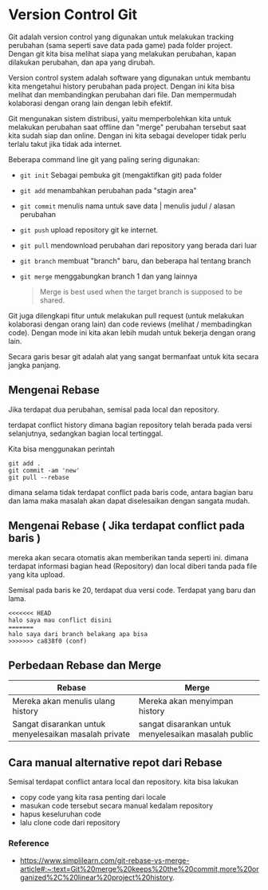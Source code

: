 # Version Control Git 

Git adalah version control yang digunakan untuk melakukan tracking perubahan (sama seperti save data pada game) pada folder project. Dengan git kita bisa melihat siapa yang melakukan perubahan, kapan dilakukan perubahan, dan apa yang dirubah. 

Version control system adalah software yang digunakan untuk membantu kita mengetahui history perubahan pada project. Dengan ini kita bisa melihat dan membandingkan perubahan dari file. Dan mempermudah kolaborasi dengan orang lain dengan lebih efektif. 

Git mengunakan sistem distribusi, yaitu memperbolehkan kita untuk melakukan perubahan saat offline dan "merge" perubahan tersebut saat kita sudah siap dan online. Dengan ini kita sebagai developer tidak perlu terlalu takut jika tidak ada internet. 

Beberapa command line git yang paling sering digunakan:

- `git init` Sebagai pembuka git (mengaktifkan git) pada folder 
- `git add` menambahkan perubahan pada "stagin area"
- `git commit` menulis nama untuk save data | menulis judul / alasan perubahan 
- `git push` upload repository git ke internet. 
- `git pull` mendownload perubahan dari repository yang berada dari luar 
- `git branch` membuat "branch" baru, dan beberapa hal tentang branch 
- `git merge` menggabungkan branch 1 dan yang lainnya

  > Merge is best used when the target branch is supposed to be shared.

Git juga dilengkapi fitur untuk melakukan pull request (untuk melakukan kolaborasi dengan orang lain) dan code reviews (melihat / membadingkan code). Dengan mode ini kita akan lebih mudah untuk bekerja dengan orang lain.

Secara garis besar git adalah alat yang sangat bermanfaat untuk kita secara jangka panjang. 


## Mengenai Rebase

Jika terdapat dua perubahan, semisal pada local dan repository.

terdapat conflict history dimana bagian repository telah berada pada versi selanjutnya, sedangkan bagian local tertinggal.

Kita bisa menggunakan perintah
```
git add .
git commit -am 'new'
git pull --rebase 
```
dimana selama tidak terdapat conflict pada baris code, antara bagian baru dan lama maka masalah akan dapat diselesaikan dengan sangata mudah.

## Mengenai Rebase ( Jika terdapat conflict pada baris )

mereka akan secara otomatis akan memberikan tanda seperti ini. dimana terdapat informasi bagian head (Repository) dan local diberi tanda pada file yang kita upload. 

Semisal pada baris ke 20, terdapat dua versi code. Terdapat yang baru dan lama.

```
<<<<<<< HEAD
halo saya mau conflict disini
=======
halo saya dari branch belakang apa bisa
>>>>>>> ca838f0 (conf)
```

## Perbedaan Rebase dan Merge

Rebase | Merge
--- | ---
Mereka akan menulis ulang history | Mereka akan menyimpan history
Sangat disarankan untuk menyelesaikan masalah private | sangat disarankan untuk menyelesaikan masalah public

## Cara manual alternative repot dari Rebase

Semisal terdapat conflict antara local dan repository.
kita bisa lakukan

- copy code yang kita rasa penting dari locale
- masukan code tersebut secara manual kedalam repository
- hapus keseluruhan code
- lalu clone code dari repository


<!-- 
Todo list 
- https://www.simplilearn.com/git-rebase-vs-merge-article#:~:text=Git%20merge%20keeps%20the%20commit,more%20organized%2C%20linear%20project%20history.
- Buat satu repository, satu lakukan editing langsung, satunya editing manual
- Manual jangan pull, hinga editing repo selesai 

-->

### Reference
- https://www.simplilearn.com/git-rebase-vs-merge-article#:~:text=Git%20merge%20keeps%20the%20commit,more%20organized%2C%20linear%20project%20history.
